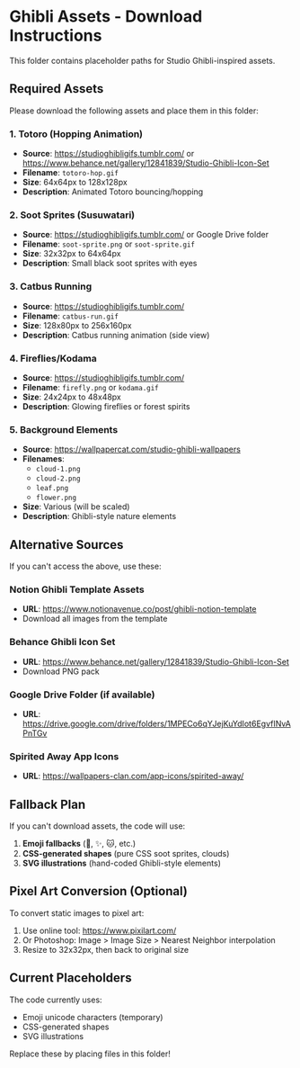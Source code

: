# Ghibli Assets - Download Instructions

This folder contains placeholder paths for Studio Ghibli-inspired assets.

## Required Assets

Please download the following assets and place them in this folder:

### 1. Totoro (Hopping Animation)
- **Source**: https://studioghibligifs.tumblr.com/ or https://www.behance.net/gallery/12841839/Studio-Ghibli-Icon-Set
- **Filename**: `totoro-hop.gif`
- **Size**: 64x64px to 128x128px
- **Description**: Animated Totoro bouncing/hopping

### 2. Soot Sprites (Susuwatari)
- **Source**: https://studioghibligifs.tumblr.com/ or Google Drive folder
- **Filename**: `soot-sprite.png` or `soot-sprite.gif`
- **Size**: 32x32px to 64x64px
- **Description**: Small black soot sprites with eyes

### 3. Catbus Running
- **Source**: https://studioghibligifs.tumblr.com/
- **Filename**: `catbus-run.gif`
- **Size**: 128x80px to 256x160px
- **Description**: Catbus running animation (side view)

### 4. Fireflies/Kodama
- **Source**: https://studioghibligifs.tumblr.com/
- **Filename**: `firefly.png` or `kodama.gif`
- **Size**: 24x24px to 48x48px
- **Description**: Glowing fireflies or forest spirits

### 5. Background Elements
- **Source**: https://wallpapercat.com/studio-ghibli-wallpapers
- **Filenames**: 
  - `cloud-1.png`
  - `cloud-2.png`
  - `leaf.png`
  - `flower.png`
- **Size**: Various (will be scaled)
- **Description**: Ghibli-style nature elements

## Alternative Sources

If you can't access the above, use these:

### Notion Ghibli Template Assets
- **URL**: https://www.notionavenue.co/post/ghibli-notion-template
- Download all images from the template

### Behance Ghibli Icon Set
- **URL**: https://www.behance.net/gallery/12841839/Studio-Ghibli-Icon-Set
- Download PNG pack

### Google Drive Folder (if available)
- **URL**: https://drive.google.com/drive/folders/1MPECo6qYJejKuYdIot6EgvfINvAPnTGv

### Spirited Away App Icons
- **URL**: https://wallpapers-clan.com/app-icons/spirited-away/

## Fallback Plan

If you can't download assets, the code will use:
1. **Emoji fallbacks** (🌿, ✨, 🐱, etc.)
2. **CSS-generated shapes** (pure CSS soot sprites, clouds)
3. **SVG illustrations** (hand-coded Ghibli-style elements)

## Pixel Art Conversion (Optional)

To convert static images to pixel art:
1. Use online tool: https://www.pixilart.com/
2. Or Photoshop: Image > Image Size > Nearest Neighbor interpolation
3. Resize to 32x32px, then back to original size

## Current Placeholders

The code currently uses:
- Emoji unicode characters (temporary)
- CSS-generated shapes
- SVG illustrations

Replace these by placing files in this folder!

